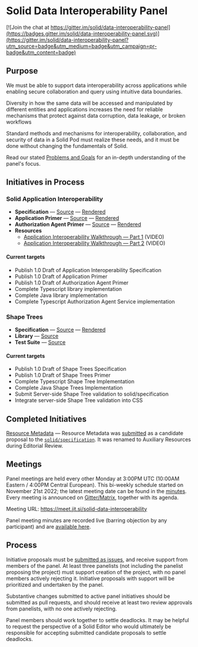# Solid Data Interoperability Panel

[![Join the chat at https://gitter.im/solid/data-interoperability-panel](https://badges.gitter.im/solid/data-interoperability-panel.svg)](https://gitter.im/solid/data-interoperability-panel?utm_source=badge&utm_medium=badge&utm_campaign=pr-badge&utm_content=badge)

## Purpose

We must be able to support data interoperability across applications while enabling secure collaboration and query using intuitive data boundaries.

Diversity in how the same data will be accessed and manipulated by different entities and applications increases the need for reliable mechanisms that protect against data corruption, data leakage, or broken workflows

Standard methods and mechanisms for interoperability, collaboration, and security of data in a Solid Pod must realize these needs, and it must be done without changing the fundamentals of Solid.

Read our stated [Problems and Goals](problems-and-goals.md) for an in-depth understanding of the panel's focus.

## Initiatives in Process

### Solid Application Interoperability

* **Specification** — [Source](https://github.com/solid/data-interoperability-panel/tree/master/proposals/specification) — [Rendered](https://solid.github.io/data-interoperability-panel/specification/)
* **Application Primer** — [Source](https://github.com/solid/data-interoperability-panel/tree/master/proposals/primer/application.bs) — [Rendered](https://solid.github.io/data-interoperability-panel/primer/application.html)
* **Authorization Agent Primer** — [Source](https://github.com/solid/data-interoperability-panel/tree/master/proposals/primer/authorization-agent.bs) — [Rendered](https://solid.github.io/data-interoperability-panel/primer/authorization-agent.html)
* **Resources**
  * [Application Interoperability Walkthrough — Part 1](https://solid-interop-public.s3.amazonaws.com/application-interoperability-walkthrough-part-1.mp4) (VIDEO)
  * [Application Interoperability Walkthrough — Part 2](https://solid-interop-public.s3.amazonaws.com/application-interoperability-walkthrough-part-2.mp4) (VIDEO)

#### Current targets

- Publish 1.0 Draft of Application Interoperability Specification
- Publish 1.0 Draft of Application Primer
- Publish 1.0 Draft of Authorization Agent Primer
- Complete Typescript library implementation
- Complete Java library implementation
- Complete Typescript Authorization Agent Service implementation

### Shape Trees

* **Specification** — [Source](https://github.com/shapetrees/specification) — [Rendered](https://shapetrees.org/TR/specification/index.html)
* **Library** — [Source](https://github.com/shapetrees/shapetree.js)
* **Test Suite** — [Source](https://github.com/shapetrees/test-suite)

#### Current targets

- Publish 1.0 Draft of Shape Trees Specification
- Publish 1.0 Draft of Shape Trees Primer
- Complete Typescript Shape Tree Implementation
- Complete Java Shape Trees Implementation
- Submit Server-side Shape Tree validation to solid/specification
- Integrate server-side Shape Tree validation into CSS

## Completed Initiatives

[Resource Metadata](https://github.com/solid/data-interoperability-panel/tree/master/archive/resource-metadata) — Resource Metadata was [submitted](https://github.com/solid/specification/pull/156) as a candidate proposal to the [`solid/specification`](https://github.com/solid/specification/). It was renamed to Auxiliary Resources during Editorial Review.

## Meetings

Panel meetings are held every other Monday at 3:00PM UTC (10:00AM Eastern / 4:00PM Central European). This bi-weekly schedule started on November 21st 2022; the latest meeting date can be found in the [minutes](https://github.com/solid/data-interoperability-panel/blob/master/meetings/). Every meeting is announced on [Gitter/Matrix](https://gitter.im/solid/data-interoperability-panel), together with its agenda.

Meeting URL: https://meet.jit.si/solid-data-interoperability

Panel meeting minutes are recorded live (barring objection by any participant) and are [available here](https://github.com/solid/data-interoperability-panel/blob/master/meetings/).

## Process

Initiative proposals must be [submitted as issues](https://github.com/solid/data-interoperability-panel/issues/new), and receive support from members of the panel. At least three panelists (not including the panelist proposing the project) must support creation of the project, with no panel members actively rejecting it. Initiative proposals with support will be prioritized and undertaken by the panel.

Substantive changes submitted to active panel initiatives should be submitted as pull requests, and should receive at least two review approvals from panelists, with no one actively rejecting.

Panel members should work together to settle deadlocks. It may be helpful to request the perspective of a Solid Editor who would ultimately be responsible for accepting submitted candidate proposals to settle deadlocks.
